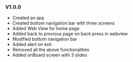 ### V1.0.0

- Created an app
- Created bottom navigation bar with three screens
- Added Web View for home page
- Added back to previous page on back press in webview
- Modified bottom navigation bar
- Added alert on exit
- Removed all the above functionalities
- Added onBoard screen with 3 slides